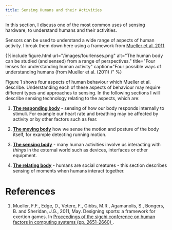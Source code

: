 ```yaml
---
title: Sensing Humans and their Activities
---
```


In this section, I discuss one of the most common uses of sensing hardware, to understand humans and their activities.

Sensors can be used to understand a wide range of aspects of human activity. I break them down here using a framework from 
[Mueller et al. 2011](#desspo). 

{%include figure.html url="/images/fourlenses.png" alt="The human body can be studied (and sensed) from a range of perspectives." title="Four lenses for understanding human activity" caption="Four possible ways of understanding humans (from Mueller et al. (2011) )" %}

Figure 1 shows four aspects of human behaviour which Mueller et al. describe. Understanding each of these aspects of behaviour may require different types and approaches to sensing. In the following sections I will describe sensing technology relating to the aspects, which are:

1) [**The responding body**](sensing_humans_2.html) - sensing of how our body responds internally to stimuli. For example our heart rate and breathing may be affected by activity or by other factors such as fear.

2) [**The moving body**](sensing_humans_3.html) how we sense the motion and posture of the body itself, for example detecting running motion.

3) [**The sensing body**](sensing_humans_4.html) - many human activities involve us interacting with *things* in the external world such as devices, interfaces or other equipment.

4) [**The relating body**](sensing_humans_5.html) - humans are social creatures - this section describes sensing of moments when humans interact together.

# References

1. <a id="desspo"></a> Mueller, F.F., Edge, D., Vetere, F., Gibbs, M.R., Agamanolis, S., Bongers, B. and Sheridan, J.G., 2011, May. Designing sports: a framework for exertion games. In <a href="https://dl.acm.org/doi/abs/10.1145/1978942.1979330">Proceedings of the sigchi conference on human factors in computing systems (pp. 2651-2660)
</a>.

